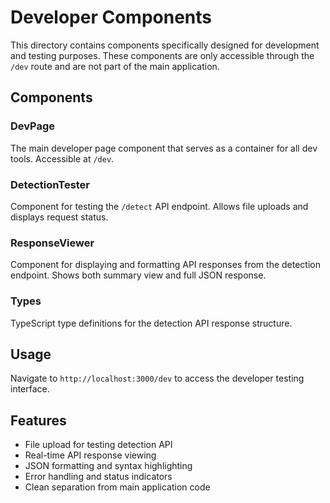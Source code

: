 # Developer Components

This directory contains components specifically designed for development and testing purposes. These components are only accessible through the `/dev` route and are not part of the main application.

## Components

### DevPage
The main developer page component that serves as a container for all dev tools. Accessible at `/dev`.

### DetectionTester
Component for testing the `/detect` API endpoint. Allows file uploads and displays request status.

### ResponseViewer
Component for displaying and formatting API responses from the detection endpoint. Shows both summary view and full JSON response.

### Types
TypeScript type definitions for the detection API response structure.

## Usage

Navigate to `http://localhost:3000/dev` to access the developer testing interface.

## Features

- File upload for testing detection API
- Real-time API response viewing
- JSON formatting and syntax highlighting
- Error handling and status indicators
- Clean separation from main application code